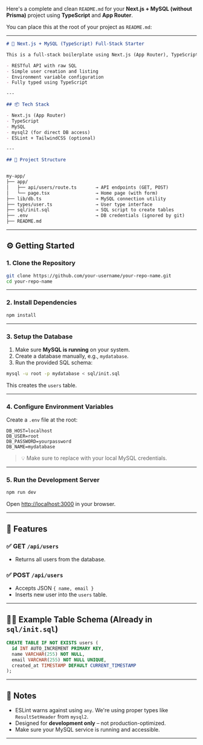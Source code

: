Here's a complete and clean `README.md` for your **Next.js + MySQL (without Prisma)** project using **TypeScript** and **App Router**.

You can place this at the root of your project as `README.md`:

---

```md
# 🚀 Next.js + MySQL (TypeScript) Full-Stack Starter

This is a full-stack boilerplate using Next.js (App Router), TypeScript, and MySQL (with `mysql2`). It includes:

- RESTful API with raw SQL
- Simple user creation and listing
- Environment variable configuration
- Fully typed using TypeScript

---

## 📦 Tech Stack

- Next.js (App Router)
- TypeScript
- MySQL
- mysql2 (for direct DB access)
- ESLint + TailwindCSS (optional)

---

## 📁 Project Structure


my-app/
├── app/
│   ├── api/users/route.ts       → API endpoints (GET, POST)
│   └── page.tsx                 → Home page (with form)
├── lib/db.ts                    → MySQL connection utility
├── types/user.ts                → User type interface
├── sql/init.sql                 → SQL script to create tables
├── .env                         → DB credentials (ignored by git)
├── README.md

````

---

## ⚙️ Getting Started

### 1. Clone the Repository

```bash
git clone https://github.com/your-username/your-repo-name.git
cd your-repo-name
````

---

### 2. Install Dependencies

```bash
npm install
```

---

### 3. Setup the Database

1. Make sure **MySQL is running** on your system.
2. Create a database manually, e.g., `mydatabase`.
3. Run the provided SQL schema:

```bash
mysql -u root -p mydatabase < sql/init.sql
```

This creates the `users` table.

---

### 4. Configure Environment Variables

Create a `.env` file at the root:

```env
DB_HOST=localhost
DB_USER=root
DB_PASSWORD=yourpassword
DB_NAME=mydatabase
```

> 💡 Make sure to replace with your local MySQL credentials.

---

### 5. Run the Development Server

```bash
npm run dev
```

Open [http://localhost:3000](http://localhost:3000) in your browser.

---

## 🧪 Features

### ✅ GET `/api/users`

* Returns all users from the database.

### ✅ POST `/api/users`

* Accepts JSON `{ name, email }`
* Inserts new user into the `users` table.

---

## 👨‍💻 Example Table Schema (Already in `sql/init.sql`)

```sql
CREATE TABLE IF NOT EXISTS users (
  id INT AUTO_INCREMENT PRIMARY KEY,
  name VARCHAR(255) NOT NULL,
  email VARCHAR(255) NOT NULL UNIQUE,
  created_at TIMESTAMP DEFAULT CURRENT_TIMESTAMP
);
```

---

## 📝 Notes

* ESLint warns against using `any`. We're using proper types like `ResultSetHeader` from `mysql2`.
* Designed for **development only** – not production-optimized.
* Make sure your MySQL service is running and accessible.

---